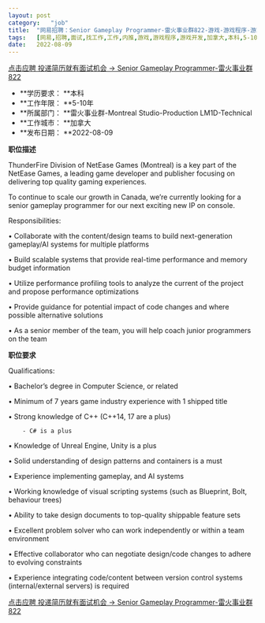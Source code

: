 ```yaml
---
layout:	post
category:	"job"
title:	"网易招聘：Senior Gameplay Programmer-雷火事业群822-游戏-游戏程序-游戏开发-加拿大本科5-10年"
tags:	[网易,招聘,面试,找工作,工作,内推,游戏,游戏程序,游戏开发,加拿大,本科,5-10年]
date:	2022-08-09
---
```


[点击应聘 投递简历就有面试机会 ->  Senior Gameplay Programmer-雷火事业群822](http://mobile.bole.netease.com/bole/boleDetail?id=41631&employeeId=346f03c3cda5f04c&key=all)



- **学历要求： **本科
- **工作年限： **5-10年
- **所属部门： **雷火事业群-Montreal Studio-Production LM1D-Technical
- **工作城市： **加拿大
- **发布日期： **2022-08-09



**职位描述**

ThunderFire Division of NetEase Games (Montreal) is a key part of the NetEase Games, a leading game developer and publisher focusing on delivering top quality gaming experiences.

To continue to scale our growth in Canada, we’re currently looking for a senior gameplay programmer for our next exciting new IP on console.



Responsibilities:

•	Collaborate with the content/design teams to build next-generation gameplay/AI systems for multiple platforms

•	Build scalable systems that provide real-time performance and memory budget information 

•	Utilize performance profiling tools to analyze the current of the project and propose performance optimizations

•	Provide guidance for potential impact of code changes and where possible alternative solutions

•	As a senior member of the team, you will help coach junior programmers on the team



**职位要求**

Qualifications:

•	Bachelor’s degree in Computer Science, or related

•	Minimum of 7 years game industry experience with 1 shipped title

•	Strong knowledge of C++ (C++14, 17 are a plus)

        - C# is a plus

•	Knowledge of Unreal Engine, Unity is a plus

•	Solid understanding of design patterns and containers is a must

•	Experience implementing gameplay, and AI systems

•	Working knowledge of visual scripting systems (such as Blueprint, Bolt, behaviour trees) 

•	Ability to take design documents to top-quality shippable feature sets

•	Excellent problem solver who can work independently or within a team environment

•	Effective collaborator who can negotiate design/code changes to adhere to evolving constraints

•	Experience integrating code/content between version control systems (internal/external servers) is required



[点击应聘 投递简历就有面试机会 ->  Senior Gameplay Programmer-雷火事业群822](http://mobile.bole.netease.com/bole/boleDetail?id=41631&employeeId=346f03c3cda5f04c&key=all)